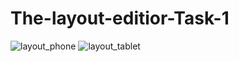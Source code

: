 # The-layout-editior-Task-1
![layout_phone](https://user-images.githubusercontent.com/50354069/161587040-e7050235-ebb9-4207-9db0-78a37f7c9772.gif)
![layout_tablet](https://user-images.githubusercontent.com/50354069/161587052-49b35009-d4c4-4529-b8ec-49d317d1dbfa.gif)
